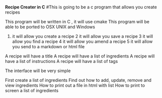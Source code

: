  **Recipe Creater in C**
#This is going to be a c program that allows you create recipes 

This program will be written in C , it will use cmake 
This program will be able to be ported to  OSX UNIX and Windows

1. it will allow you create a recipe
2  it will allow you save a recipe
3  it will allow you find a recipe
4  it will allow you amend a recipe
5  it will allow you send to a markdown or html file

A recipe will have a title
A recipe will have a list of ingredients
A recipe will have a list of instructions
A recipe will have a list of tags

The interface will be very simple

First create a  list of ingredients
Find out how to add, update, remove and view ingredients
How to print out a file in html with list
How to print to screen a list of ingredients
